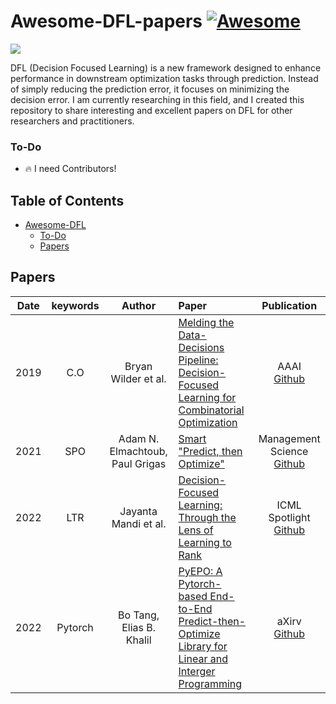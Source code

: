 # Awesome-DFL-papers [![Awesome](https://awesome.re/badge.svg)](https://awesome.re)

![](resources/image8.gif)

DFL (Decision Focused Learning) is a new framework designed to enhance performance in downstream optimization tasks through prediction. Instead of simply reducing the prediction error, it focuses on minimizing the decision error. I am currently researching in this field, and I created this repository to share interesting and excellent papers on DFL for other researchers and practitioners.


### To-Do

- 🔥 I need Contributors! 



## Table of Contents


- [Awesome-DFL](#Awesome-DFL-papers)
  - [To-Do](#To-Do)
  - [Papers](#Papers)


## Papers

|  Date  |       keywords       |    Author              |Paper                                                                                                                                                                                                                                                                        | Publication |
| :-----: | :------------------: | :--------------: | :---------------------------------------------------------------------------------------------------------------------------------------------------------------------------------------------------------------------------------------------------------------------------------------------------------------------------------------------- | :---------------------: |
|  2019 |     C.O     |      Bryan Wilder et al.     | [Melding the Data-Decisions Pipeline: Decision-Focused Learning for Combinatorial Optimization](https://arxiv.org/abs/1809.05504)                                                                                                                     |           AAAI <br> [Github](https://github.com/bwilder0/aaai_melding_code)|
|  2021 |     SPO     |      Adam N. Elmachtoub, Paul Grigas      | [Smart "Predict, then Optimize"](https://arxiv.org/pdf/1706.03762.pdf)                                                                                                                                                                   |      Management Science <br> [Github](https://github.com/paulgrigas/SmartPredictThenOptimize)  |
|  2022 |     LTR     |      Jayanta Mandi et al.     | [Decision-Focused Learning: Through the Lens of Learning to Rank](https://icml.cc/virtual/2022/spotlight/18376)                                                                                                                                      |   ICML Spotlight <br> [Github](https://github.com/jayman91/ltr-predopt) |
|  2022 |   Pytorch   |      Bo Tang, Elias B. Khalil     | [PyEPO: A Pytorch-based End-to-End Predict-then-Optimize Library for Linear and Interger Programming](https://arxiv.org/abs/2206.14234)                                                                                                          |   aXirv <br> [Github](https://github.com/khalil-research/PyEPO) | 








